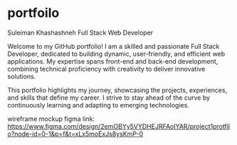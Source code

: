 # portfoilo

Suleiman Khashashneh
Full Stack Web Developer

Welcome to my GitHub portfolio! I am a skilled and passionate Full Stack Developer, dedicated to building dynamic, user-friendly, and efficient web applications. My expertise spans front-end and back-end development, combining technical proficiency with creativity to deliver innovative solutions.

This portfolio highlights my journey, showcasing the projects, experiences, and skills that define my career. I strive to stay ahead of the curve by continuously learning and adapting to emerging technologies.

wireframe mockup figma link:
https://www.figma.com/design/2emOBYy5VYDHEJRFAoIYAR/project1protfilo?node-id=0-1&p=f&t=xLx5moExJs8ysKmP-0
